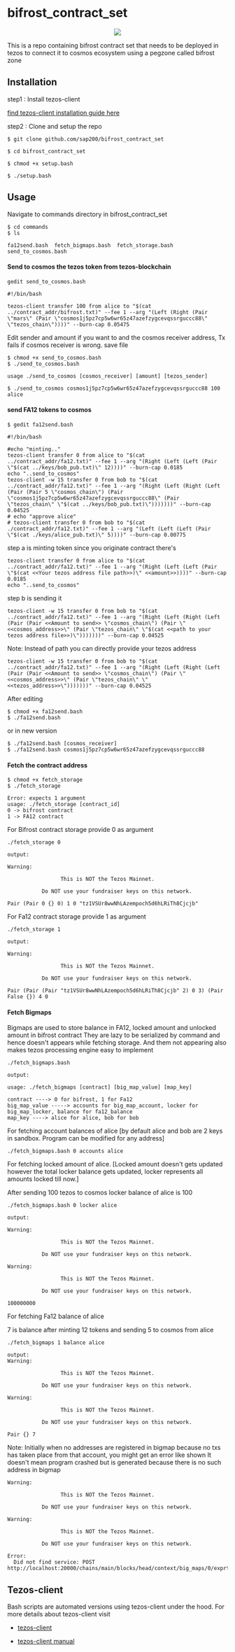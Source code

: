 # bifrost_contract_set

<p align="center">
  <img src="./bifrost_contract.png" />
</p>

This is a repo containing bifrost contract set that needs to be deployed in tezos to connect it to cosmos ecosystem using a pegzone called bifrost zone

## Installation

step1 : Install tezos-client 

[find tezos-client installation guide here](https://assets.tqtezos.com/docs/setup/1-tezos-client/)

step2 : Clone and setup the repo

```
$ git clone github.com/sap200/bifrost_contract_set

$ cd bifrost_contract_set

$ chmod +x setup.bash

$ ./setup.bash
```

## Usage

Navigate to commands directory in bifrost_contract_set

```
$ cd commands
$ ls

fa12send.bash  fetch_bigmaps.bash  fetch_storage.bash  send_to_cosmos.bash
```
#### Send to cosmos the tezos token from tezos-blockchain

```
gedit send_to_cosmos.bash

#!/bin/bash

tezos-client transfer 100 from alice to "$(cat ../contract_addr/bifrost.txt)" --fee 1 --arg "(Left (Right (Pair \"mars\" (Pair \"cosmos1j5pz7cp5w6wr65z47azefzygcevqssrguccc88\" \"tezos_chain\"))))" --burn-cap 0.05475
```

Edit sender and amount if you want to and the cosmos receiver address, Tx fails if cosmos receiver is wrong.
save file

```
$ chmod +x send_to_cosmos.bash
$ ./send_to_cosmos.bash

usage ./send_to_cosmos [cosmos_receiver] [amount] [tezos_sender]

$ ./send_to_cosmos cosmos1j5pz7cp5w6wr65z47azefzygcevqssrguccc88 100 alice

```

#### send FA12 tokens to cosmos

```
$ gedit fa12send.bash

#!/bin/bash

#echo "minting.."
tezos-client transfer 0 from alice to "$(cat ../contract_addr/fa12.txt)" --fee 1 --arg "(Right (Left (Left (Pair \"$(cat ../keys/bob_pub.txt)\" 12))))" --burn-cap 0.0185
echo "..send_to_cosmos"
tezos-client -w 15 transfer 0 from bob to "$(cat ../contract_addr/fa12.txt)" --fee 1 --arg "(Right (Left (Right (Left (Pair (Pair 5 \"cosmos_chain\") (Pair \"cosmos1j5pz7cp5w6wr65z47azefzygcevqssrguccc88\" (Pair \"tezos_chain\" \"$(cat ../keys/bob_pub.txt)\")))))))" --burn-cap 0.04525
# echo "approve alice"
# tezos-client transfer 0 from bob to "$(cat ./contract_addr/fa12.txt)" --fee 1 --arg "(Left (Left (Left (Pair \"$(cat ./keys/alice_pub.txt)\" 5))))" --burn-cap 0.00775
```

step a is minting token since you originate contract there's

```
tezos-client transfer 0 from alice to "$(cat ../contract_addr/fa12.txt)" --fee 1 --arg "(Right (Left (Left (Pair \"$(cat <<Your tezos address file path>>)\" <<amount>>))))" --burn-cap 0.0185
echo "..send_to_cosmos"
```

step b is sending it 

```
tezos-client -w 15 transfer 0 from bob to "$(cat ../contract_addr/fa12.txt)" --fee 1 --arg "(Right (Left (Right (Left (Pair (Pair <<Amount to send>> \"cosmos_chain\") (Pair \"<<cosmos_address>>\" (Pair \"tezos_chain\" \"$(cat <<path to your tezos address file>>)\")))))))" --burn-cap 0.04525
```

Note: Instead of path you can directly provide your tezos address

```
tezos-client -w 15 transfer 0 from bob to "$(cat ../contract_addr/fa12.txt)" --fee 1 --arg "(Right (Left (Right (Left (Pair (Pair <<Amount to send>> \"cosmos_chain\") (Pair \"<<cosmos_address>>\" (Pair \"tezos_chain\" \"<<tezos_address>>\")))))))" --burn-cap 0.04525
```

After editing
```
$ chmod +x fa12send.bash
$ ./fa12send.bash 
```

or in new version

```
$ ./fa12send.bash [cosmos_receiver]
$ ./fa12send.bash cosmos1j5pz7cp5w6wr65z47azefzygcevqssrguccc88
```

#### Fetch the contract address

```
$ chmod +x fetch_storage
$ ./fetch_storage

Error: expects 1 argument
usage: ./fetch_storage [contract_id]
0 -> bifrost contract
1 -> FA12 contract
```

For Bifrost contract storage provide 0 as argument

```
./fetch_storage 0

output:

Warning:
  
                 This is NOT the Tezos Mainnet.
  
           Do NOT use your fundraiser keys on this network.

Pair (Pair 0 {} 0) 1 0 "tz1VSUr8wwNhLAzempoch5d6hLRiTh8Cjcjb"

```

For Fa12 contract storage provide 1 as argument

```
./fetch_storage 1

output:

Warning:
  
                 This is NOT the Tezos Mainnet.
  
           Do NOT use your fundraiser keys on this network.

Pair (Pair (Pair "tz1VSUr8wwNhLAzempoch5d6hLRiTh8Cjcjb" 2) 0 3) (Pair False {}) 4 0
```

#### Fetch Bigmaps

Bigmaps are used to store balance in FA12, locked amount and unlocked amount in bifrost contract
They are lazy to be serialized by command and hence doesn't appears while fetching storage.
And them not appearing also makes tezos processing engine easy to implement

```
./fetch_bigmaps.bash 

output: 

usage: ./fetch_bigmaps [contract] [big_map_value] [map_key]

contract ----> 0 for bifrost, 1 for Fa12
big_map_value -----> accounts for big_map_account, locker for big_map_locker, balance for fa12_balance
map_key ----> alice for alice, bob for bob

```

For fetching account balances of alice [by default alice and bob are 2 keys in sandbox. Program can be modified for any address]

```
./fetch_bigmaps.bash 0 accounts alice
```

For fetching locked amount of alice. [Locked amount doesn't gets updated however the total locker balance gets updated, locker represents all amounts locked till now.]

After sending 100 tezos to cosmos
locker balance of alice is 100

```
./fetch_bigmaps.bash 0 locker alice

output:

Warning:
  
                 This is NOT the Tezos Mainnet.
  
           Do NOT use your fundraiser keys on this network.

Warning:
  
                 This is NOT the Tezos Mainnet.
  
           Do NOT use your fundraiser keys on this network.

100000000

```

For fetching Fa12 balance of alice

7 is balance after minting 12 tokens and sending 5 to cosmos from alice

```
./fetch_bigmaps 1 balance alice

output:
Warning:
  
                 This is NOT the Tezos Mainnet.
  
           Do NOT use your fundraiser keys on this network.

Warning:
  
                 This is NOT the Tezos Mainnet.
  
           Do NOT use your fundraiser keys on this network.

Pair {} 7
```

Note: Initially when no addresses are registered in bigmap because no txs has taken place from that account, you might get an error like shown
It doesn't mean program crashed but is generated because there is no such address in bigmap

```
Warning:
  
                 This is NOT the Tezos Mainnet.
  
           Do NOT use your fundraiser keys on this network.

Warning:
  
                 This is NOT the Tezos Mainnet.
  
           Do NOT use your fundraiser keys on this network.

Error:
  Did not find service: POST http://localhost:20000/chains/main/blocks/head/context/big_maps/0/exprtr3iA2ZhFDtnJZDS1nVxJYeXGWw2AWziVAD7DZf7kxsHmNLZBB/normalized
```

## Tezos-client

Bash scripts are automated versions using tezos-client under the hood. For more details about tezos-client visit

- [tezos-client](https://assets.tqtezos.com/docs/setup/1-tezos-client/)

- [tezos-client manual](https://tezos.gitlab.io/shell/cli-commands.html)




